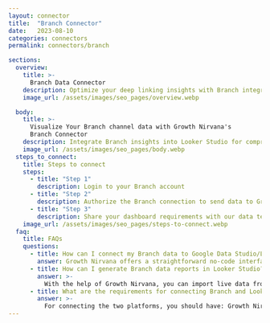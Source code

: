 ```yaml
---
layout: connector
title:  "Branch Connector"
date:   2023-08-10
categories: connectors
permalink: connectors/branch

sections:
  overview:
    title: >-
      Branch Data Connector
    description: Optimize your deep linking insights with Branch integration. Seamlessly merge Branch's data with Looker Studio's analytical prowess, unlocking insights into user journeys, conversion paths, and app performance.
    image_url: /assets/images/seo_pages/overview.webp

  body:
    title: >-
      Visualize Your Branch channel data with Growth Nirvana's
      Branch Connector
    description: Integrate Branch insights into Looker Studio for comprehensive deep linking analytics that guide your app strategies.
    image_url: /assets/images/seo_pages/body.webp
  steps_to_connect:
    title: Steps to connect
    steps:
      - title: "Step 1"
        description: Login to your Branch account
      - title: "Step 2"
        description: Authorize the Branch connection to send data to Growth Nirvana
      - title: "Step 3"
        description: Share your dashboard requirements with our data team. We will build the report for you.
    image_url: /assets/images/seo_pages/steps-to-connect.webp
  faq:
    title: FAQs
    questions:
      - title: How can I connect my Branch data to Google Data Studio/Looker Studio?
        answer: Growth Nirvana offers a straightforward no-code interface to connect to Branch data sources.
      - title: How can I generate Branch data reports in Looker Studio?
        answer: >-
          With the help of Growth Nirvana, you can import live data from Branch into Looker Studio. These data can be viewed in charts, tables, and dashboards to generate branded reports that can be shared instantly.
      - title: What are the requirements for connecting Branch and Looker Studio?
        answer: >-
          For connecting the two platforms, you should have: Growth Nirvana Account and Branch Ads Account
---
```

